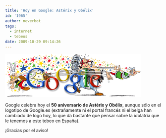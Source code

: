 ```yaml
---
title: 'Hoy en Google: Astérix y Obélix'
id: '1965'
author: neverbot
tags:
  - internet
  - tebeos
date: 2009-10-29 09:14:26
---
```


[![Astérix 09 en Google](./hoy-en-google-asterix-y-obelix/asterix09.gif "Astérix 09 en Google")](http://www.google.es/logos/asterix09.gif)

Google celebra hoy el **50 aniversario de Astérix y Obélix**, aunque sólo en el logotipo de Google.es (extrañamente ni el portal francés ni el belga han cambiado de logo hoy, lo que da bastante que pensar sobre la idolatría que le tenemos a este tebeo en España).

¡Gracias por el aviso!